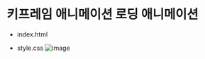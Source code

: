 # 키프레임 애니메이션 로딩 애니메이션

- index.html

- style.css
![image](https://user-images.githubusercontent.com/54789601/113497874-de9ad000-9542-11eb-9d11-c7d092a6259c.png)
